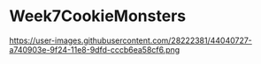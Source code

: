 # Week7CookieMonsters

https://user-images.githubusercontent.com/28222381/44040727-a740903e-9f24-11e8-9dfd-cccb6ea58cf6.png

